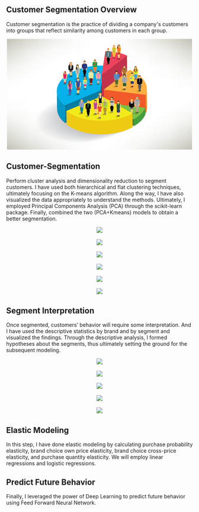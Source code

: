 ## Customer Segmentation Overview

Customer segmentation is the practice of dividing a company's customers into groups that reflect similarity among customers in each group.

<p align="center">
   <img src="1.png">
</p>


## Customer-Segmentation

Perform cluster analysis and dimensionality reduction to segment customers.
I have used both hierarchical and flat clustering techniques, ultimately focusing on the K-means algorithm. Along the way, I have also visualized the data appropriately to understand the methods. Ultimately, I employed Principal Components Analysis (PCA) through the scikit-learn package. Finally, combined the two (PCA+Kmeans) models to obtain a better segmentation. 

<p align="center">
   <img src="2.png">
</p>

<p align="center">
   <img src="3.png">
</p>

<p align="center">
   <img src="6.png">
</p>

<p align="center">
   <img src="7.png">
</p>

<p align="center">
   <img src="8.png">
</p>

<p align="center">
   <img src="9.png">
</p>



## Segment Interpretation
Once segmented, customers’ behavior will require some interpretation. And I have used the descriptive statistics by brand and by segment and visualized the findings. Through the descriptive analysis, I formed hypotheses about the segments, thus ultimately setting the ground for the subsequent modeling.

<p align="center">
   <img src="10.png">
</p>

<p align="center">
   <img src="11.png">
</p>

<p align="center">
   <img src="12.png">
</p>

<p align="center">
   <img src="13.png">
</p>

<p align="center">
   <img src="14.png">
</p>


## Elastic Modeling
In this step, I have done elastic modeling by calculating purchase probability elasticity, brand choice own price elasticity, brand choice cross-price elasticity, and purchase quantity elasticity. We will employ linear regressions and logistic regressions. 

## Predict Future Behavior
Finally, I leveraged the power of Deep Learning to predict future behavior using Feed Forward Neural Network.




